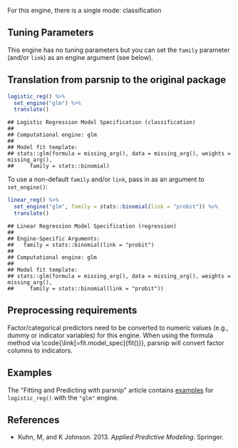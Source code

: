


For this engine, there is a single mode: classification

## Tuning Parameters

This engine has no tuning parameters but you can set the `family` parameter (and/or `link`) as an engine argument (see below). 

## Translation from parsnip to the original package


```r
logistic_reg() %>% 
  set_engine("glm") %>% 
  translate()
```

```
## Logistic Regression Model Specification (classification)
## 
## Computational engine: glm 
## 
## Model fit template:
## stats::glm(formula = missing_arg(), data = missing_arg(), weights = missing_arg(), 
##     family = stats::binomial)
```

To use a non-default `family` and/or `link`, pass in as an argument to `set_engine()`:


```r
linear_reg() %>% 
  set_engine("glm", family = stats::binomial(link = "probit")) %>% 
  translate()
```

```
## Linear Regression Model Specification (regression)
## 
## Engine-Specific Arguments:
##   family = stats::binomial(link = "probit")
## 
## Computational engine: glm 
## 
## Model fit template:
## stats::glm(formula = missing_arg(), data = missing_arg(), weights = missing_arg(), 
##     family = stats::binomial(link = "probit"))
```

## Preprocessing requirements


Factor/categorical predictors need to be converted to numeric values (e.g., dummy or indicator variables) for this engine. When using the formula method via \\code{\\link[=fit.model_spec]{fit()}}, parsnip will convert factor columns to indicators.

## Examples 

The "Fitting and Predicting with parsnip" article contains [examples](https://parsnip.tidymodels.org/articles/articles/Examples.html#logistic-reg-glm) for `logistic_reg()` with the `"glm"` engine.

## References

 - Kuhn, M, and K Johnson. 2013. _Applied Predictive Modeling_. Springer.
